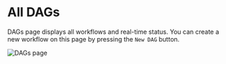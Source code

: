 # All DAGs

DAGs page displays all workflows and real-time status. You can create a new workflow on this page by pressing the `New DAG` button.

![DAGs page](https://user-images.githubusercontent.com/1475839/168244320-9d0e2e32-0fbe-4e6e-9f21-847305d341aa.png)